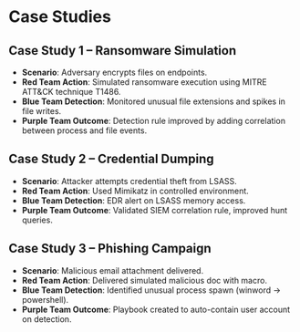 # Case Studies

## Case Study 1 – Ransomware Simulation
- **Scenario**: Adversary encrypts files on endpoints.  
- **Red Team Action**: Simulated ransomware execution using MITRE ATT&CK technique T1486.  
- **Blue Team Detection**: Monitored unusual file extensions and spikes in file writes.  
- **Purple Team Outcome**: Detection rule improved by adding correlation between process and file events.  

## Case Study 2 – Credential Dumping
- **Scenario**: Attacker attempts credential theft from LSASS.  
- **Red Team Action**: Used Mimikatz in controlled environment.  
- **Blue Team Detection**: EDR alert on LSASS memory access.  
- **Purple Team Outcome**: Validated SIEM correlation rule, improved hunt queries.  

## Case Study 3 – Phishing Campaign
- **Scenario**: Malicious email attachment delivered.  
- **Red Team Action**: Delivered simulated malicious doc with macro.  
- **Blue Team Detection**: Identified unusual process spawn (winword → powershell).  
- **Purple Team Outcome**: Playbook created to auto-contain user account on detection.  
